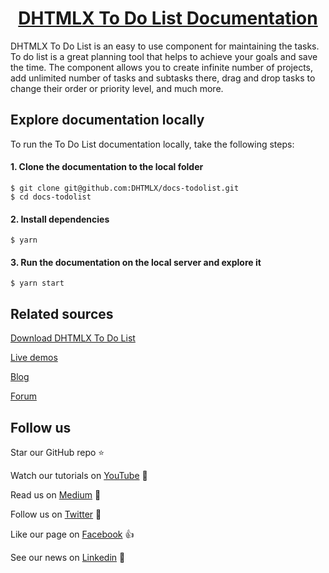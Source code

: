 <h1 align="center"><a href="https://docs.dhtmlx.com/todolist/">DHTMLX To Do List Documentation</a></h1>

DHTMLX To Do List is an easy to use component for maintaining the tasks. To do list is a great planning tool that helps to achieve your goals and save the time. The component allows you to create infinite number of projects, add unlimited number of tasks and subtasks there, drag and drop tasks to change their order or priority level, and much more. 

## Explore documentation locally

To run the To Do List documentation locally, take the following steps:

#### 1. Clone the documentation to the local folder

```
$ git clone git@github.com:DHTMLX/docs-todolist.git
$ cd docs-todolist
```

#### 2. Install dependencies

```
$ yarn
```

#### 3. Run the documentation on the local server and explore it

```
$ yarn start
```

## Related sources

[Download DHTMLX To Do List](https://dhtmlx.com/docs/products/dhtmlxTodo/download.shtml)

[Live demos](https://snippet.dhtmlx.com/3vwlbwee?text=%23todolist)

[Blog](https://dhtmlx.com/blog/tag/todo/)

[Forum](https://forum.dhtmlx.com/c/todo)

## Follow us

Star our GitHub repo :star:

Watch our tutorials on [YouTube](https://www.youtube.com/user/dhtmlx/videos) :eyes:

Read us on [Medium](https://medium.com/@dhtmlx) :newspaper:

Follow us on [Twitter](https://twitter.com/dhtmlx) :feet:

Like our page on [Facebook](https://www.facebook.com/dhtmlx/) :thumbsup:

See our news on [Linkedin](https://www.linkedin.com/groups/3345009/) :mega:
